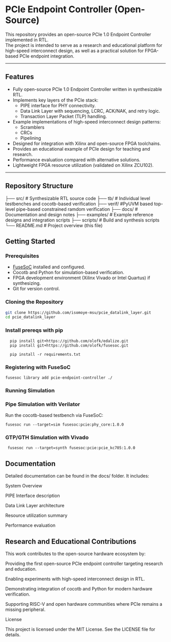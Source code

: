 # PCIe Endpoint Controller (Open-Source)

This repository provides an open-source PCIe 1.0 Endpoint Controller implemented in RTL.  
The project is intended to serve as a research and educational platform for high-speed interconnect design, as well as a practical solution for FPGA-based PCIe endpoint integration.

---

## Features
- Fully open-source PCIe 1.0 Endpoint Controller written in synthesizable RTL.
- Implements key layers of the PCIe stack:
  - PIPE interface for PHY connectivity.
  - Data Link Layer with sequencing, LCRC, ACK/NAK, and retry logic.
  - Transaction Layer Packet (TLP) handling.
- Example implementations of high-speed interconnect design patterns:
  - Scramblers
  - CRCs
  - Pipelining
- Designed for integration with Xilinx and open-source FPGA toolchains.
- Provides an educational example of PCIe design for teaching and research.
- Performance evaluation compared with alternative solutions.
- Lightweight FPGA resource utilization (validated on Xilinx ZCU102).

---

## Repository Structure
├── src/ # Synthesizable RTL source code
├── tb/ # Individual level testbenches and cocotb-based verification
├── verif/ #PyUVM based top-level pipe-based constrained ramdom verification 
├── docs/ # Documentation and design notes
├── examples/ # Example reference designs and integration scripts
├── scripts/ # Build and synthesis scripts
└── README.md # Project overview (this file)



## Getting Started

### Prerequisites
- [FuseSoC](https://github.com/olofk/fusesoc) installed and configured.
- Cocotb and Python for simulation-based verification.
- FPGA development environment (Xilinx Vivado or Intel Quartus) if synthesizing.
- Git for version control.

### Cloning the Repository
```bash
git clone https://github.com/isomoye-msu/pcie_datalink_layer.git
cd pcie_datalink_layer
```

### Install prereqs with pip

```
  pip install git+https://github.com/olofk/edalize.git
  pip install git+https://github.com/olofk/fusesoc.git

  pip install -r requirements.txt
```

### Registering with FuseSoC

```
fusesoc library add pcie-endpoint-controller ./
```

### Running Simulation


### Pipe Simulation with Verilator
Run the cocotb-based testbench via FuseSoC:

```fusesoc run --target=sim fusesoc:pcie:phy_core:1.0.0```


### GTP/GTH Simulation with Vivado

``` fusesoc run --target=synth fusesoc:pcie:pcie_kc705:1.0.0```

## Documentation

Detailed documentation can be found in the docs/ folder.
It includes:

System Overview

PIPE Interface description

Data Link Layer architecture

Resource utilization summary

Performance evaluation


##  Research and Educational Contributions

This work contributes to the open-source hardware ecosystem by:

Providing the first open-source PCIe endpoint controller targeting research and education.

Enabling experiments with high-speed interconnect design in RTL.

Demonstrating integration of cocotb and Python for modern hardware verification.

Supporting RISC-V and open hardware communities where PCIe remains a missing peripheral.


License

This project is licensed under the MIT License. See the LICENSE file for details.